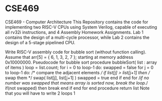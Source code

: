 # CSE469
CSE469 - Computer Architecture
This Repository contains the code for implementing two RISC-V CPUs using System Verilog, capable of executing all rv32i instructions, and 4 Assembly Homework Assignments. Lab 1 contains the design of a multi-cycle processor, while Lab 2 contains the design of a 5-stage pipelined CPU.

Write RISC-V assembly code for bubble sort (without function calling).
Assume that arr[5] = { 6, 1, 3, 2, 7 }; starting at memory address 0x10000000.
Pseudocode for bubble sort
procedure bubbleSort( list : array of items )
loop = list.count;
for i = 0 to loop-1 do:
swapped = false
for j = 0 to loop-1 do:
/* compare the adjacent elements */
if list[j] > list[j+1] then
/* swap them */
swap( list[j], list[j+1] )
swapped = true
end if
end for
/*if no number was swapped that means
array is sorted now, break the loop.*/
if(not swapped) then
break
end if
end for
end procedure return list
Note that you will have to write 2 loops
1


